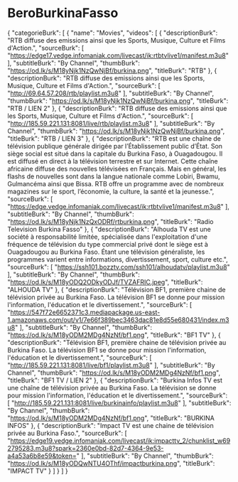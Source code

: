 # BeroBurkinaFasso
{
"categorieBurk": [
{
"name": "Movies",
"videos": [
{
"descriptionBurk": "RTB diffuse des emissions ainsi que les Sports, Musique, Culture et Films d'Action.",
"sourceBurk": [
"https://edge17.vedge.infomaniak.com/livecast/ik:rtbtvlive1/manifest.m3u8"
],
"subtitleBurk": "By Channel",
"thumbBurk": "https://od.lk/s/M18yNjk1NzQwNjBf/burkina.png",
"titleBurk": "RTB"
},
{
"descriptionBurk": "RTB diffuse des emissions ainsi que les Sports, Musique, Culture et Films d'Action.",
"sourceBurk": [
"http://69.64.57.208/rtb/playlist.m3u8"
],
"subtitleBurk": "By Channel",
"thumbBurk": "https://od.lk/s/M18yNjk1NzQwNjBf/burkina.png",
"titleBurk": "RTB / LIEN 2"
},
{
"descriptionBurk": "RTB diffuse des emissions ainsi que les Sports, Musique, Culture et Films d'Action.",
"sourceBurk": [
"http://185.59.221.131:8081/live/rtb/playlist.m3u8"
],
"subtitleBurk": "By Channel",
"thumbBurk": "https://od.lk/s/M18yNjk1NzQwNjBf/burkina.png",
"titleBurk": "RTB / LIEN 3"
},
{
"descriptionBurk": "RTB est une chaîne de télévision publique générale dirigée par l’Établissement public d’État. Son siège social est situé dans la capitale du Burkina Faso, à Ouagadougou. Il est diffusé en direct à la télévision terrestre et sur Internet. Cette chaîne africaine diffuse des nouvelles télévisées en Français. Mais en général, les flashs de nouvelles sont dans la langue nationale comme Lobiri, Bwamu, Gulmancéma ainsi que Bissa. RTB offre un programme avec de nombreux magazines sur le sport, l’économie, la culture, la santé et la jeunesse.",
"sourceBurk": [
"https://edge.vedge.infomaniak.com/livecast/ik:rtbtvlive1/manifest.m3u8"
],
"subtitleBurk": "By Channel",
"thumbBurk": "https://od.lk/s/M18yNjk1NzQxODRf/rtburkina.png",
"titleBurk": "Radio Television Burkina Fasso"
},
{
"descriptionBurk": "Alhouda TV est une société à responsabilité limitée, spécialisée dans l'exploitation d'une fréquence de télévision du type commercial privé dont le siège est à Ouagadougou au Burkina Faso. Étant une télévision généraliste, les programmes varient entre informations, divertissement, sport, culture etc.",
"sourceBurk": [
"https://ssh101.bozztv.com/ssh101/alhoudatv/playlist.m3u8"
],
"subtitleBurk": "By Channel",
"thumbBurk": "https://od.lk/s/M18yODQ2ODkyODJf/TVZAFRIC.jpeg",
"titleBurk": "ALHOUDA TV"
},
{
"descriptionBurk": "Télévision BF1, première chaine de télévision privée au Burkina Faso. La télévision BF1 se donne pour mission l'information, l'éducation et le divertissement.",
"sourceBurk": [
"https://547f72e6652371c3.mediapackage.us-east-1.amazonaws.com/out/v1/7e66f389bec3463dac81e8d55e680431/index.m3u8"
],
"subtitleBurk": "By Channel",
"thumbBurk": "https://od.lk/s/M18yODM2MDg4NzNf/bf1.png",
"titleBurk": "BF1 TV"
},
{
"descriptionBurk": "Télévision BF1, première chaine de télévision privée au Burkina Faso. La télévision BF1 se donne pour mission l'information, l'éducation et le divertissement.",
"sourceBurk": [
"http://185.59.221.131:8081/live/bf1/playlist.m3u8"
],
"subtitleBurk": "By Channel",
"thumbBurk": "https://od.lk/s/M18yODM2MDg4NzNf/bf1.png",
"titleBurk": "BF1 TV / LIEN 2"
},
{
"descriptionBurk": "Burkina Infos TV est une chaîne de télévision privée au Burkina Faso. La télévision se donne pour mission l'information, l'éducation et le divertissement.",
"sourceBurk": [
"http://185.59.221.131:8081/live/burkinainfo/playlist.m3u8"
],
"subtitleBurk": "By Channel",
"thumbBurk": "https://od.lk/s/M18yODM2MDg4NzNf/bf1.png",
"titleBurk": "BURKINA INFOS"
},
{
"descriptionBurk": "Impact TV est une chaine de télévision privée au Burkina Faso.",
"sourceBurk": [
"https://edge19.vedge.infomaniak.com/livecast/ik:impacttv_2/chunklist_w692795283.m3u8?spark=2360e0bd-82d7-4364-9e53-a4a53a6b8e59&token="
],
"subtitleBurk": "By Channel",
"thumbBurk": "https://od.lk/s/M18yODQwNTU4OThf/impactburkina.png",
"titleBurk": "IMPACT TV"
}
]
}
]
}
